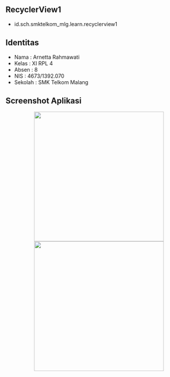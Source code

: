 ## RecyclerView1
* id.sch.smktelkom_mlg.learn.recyclerview1

## Identitas
* Nama  : Arnetta Rahmawati
* Kelas : XI RPL 4
* Absen : 8
* NIS   : 4673/1392.070
* Sekolah : SMK Telkom Malang

## Screenshot Aplikasi
<p align="center">
  <img src="https://cloud.githubusercontent.com/assets/22093237/22643990/5a4ba70e-ec93-11e6-949a-93f163ad0520.jpeg" width="350"/>
  <img src="https://cloud.githubusercontent.com/assets/22093237/22643991/5a760562-ec93-11e6-9c89-c8781b1ae972.jpeg" width="350"/>
</p>
